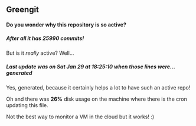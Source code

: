 ## Greengit

#### Do you wonder why this repository is so active?

##### After all it has 25990 commits!

But is it *really* active? Well...

##### Last update was on Sat Jan 29 at 18:25:10 when those lines were... generated

Yes, generated, because it certainly helps a lot to have such an active repo!

Oh and there was **26%** disk usage on the machine
where there is the cron updating this file.

Not the best way to monitor a VM in the cloud but it works! :)
